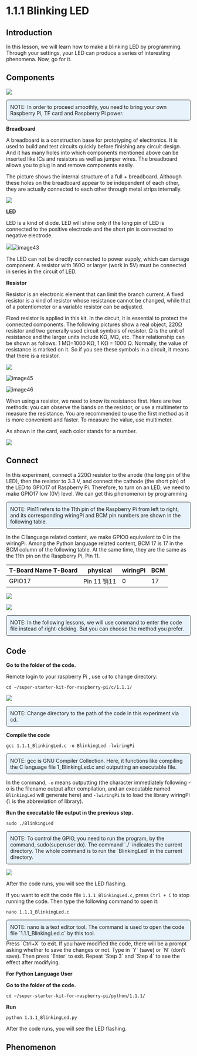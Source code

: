 

# 1.1.1 Blinking LED

## Introduction

In this lesson, we will learn how to make a blinking LED by programming. Through your settings, your LED can produce a series of interesting phenomena. Now, go for it.

## Components

![](./img/blinking_led_list.png)

<div class="warning" style="background-color: #E7F2FA; color=#6AB0DE; padding: 10px; border: 1px solid #333; border-radius: 5px;">
    NOTE: In order to proceed smoothly, you need to bring your own Raspberry Pi, TF card and Raspberry Pi power.
</div>

**Breadboard**

A breadboard is a construction base for prototyping of electronics. It is used to build and test circuits quickly before finishing any circuit design. And it has many holes into which components mentioned above can be inserted like ICs and resistors as well as jumper wires. The breadboard allows you to plug in and remove components easily.

The picture shows the internal structure of a full + breadboard. Although these holes on the breadboard appear to be independent of each other, they are actually connected to each other through metal strips internally.

![](./img/image41.png)

**LED**

LED is a kind of diode. LED will shine only if the long pin of LED is connected to the positive electrode and the short pin is connected to negative electrode.

![](./img/image42.png)![image43](./img/image43.png)

The LED can not be directly connected to power supply, which can damage component. A resistor with 160Ω or larger (work in 5V) must be connected in series in the circuit of LED.

**Resistor**

Resistor is an electronic element that can limit the branch current. A fixed resistor is a kind of resistor whose resistance cannot be changed, while that of a potentiometer or a variable resistor can be adjusted.

Fixed resistor is applied in this kit. In the circuit, it is essential to protect the connected components. The following pictures show a real object, 220Ω resistor and two generally used circuit symbols of resistor. Ω is the unit of resistance and the larger units include KΩ, MΩ, etc. Their relationship can be shown as follows: 1 MΩ=1000 KΩ, 1 KΩ = 1000 Ω. Normally, the value of resistance is marked on it. So if you see these symbols in a circuit, it means that there is a resistor.

![](./img/image44.png)

![image45](./img/image45.png)

![image46](./img/image46.png)

When using a resistor, we need to know its resistance first. Here are two methods: you can observe the bands on the resistor, or use a multimeter to measure the resistance. You are recommended to use the first method as it is more convenient and faster. To measure the value, use multimeter.

As shown in the card, each color stands for a number.

![](./img/image47.jpeg)

## Connect

In this experiment, connect a 220Ω resistor to the anode (the long pin of the LED), then the resistor to 3.3 V, and connect the cathode (the short pin) of the LED to GPIO17 of Raspberry Pi. Therefore, to turn on an LED, we need to make GPIO17 low (0V) level. We can get this phenomenon by programming

<div class="warning" style="background-color: #E7F2FA; color=#6AB0DE; padding: 10px; border: 1px solid #333; border-radius: 5px;">
    NOTE: Pin11 refers to the 11th pin of the Raspberry Pi from left to right, and its corresponding wiringPi and BCM pin numbers are shown in the following table.
</div>

In the C language related content, we make GPIO0 equivalent to 0 in the wiringPi. Among the Python language related content, BCM 17 is 17 in the BCM column of the following table. At the same time, they are the same as the 11th pin on the Raspberry Pi, Pin 11.

| T-Board Name T-Board | physical    | wiringPi | BCM  |
| -------------------- | ----------- | -------- | ---- |
| GPIO17               | Pin 11 销11 | 0        | 17   |

![](./img/image48.png)

![](./img/image49.png)

<div class="warning" style="background-color: #E7F2FA; color=#6AB0DE; padding: 10px; border: 1px solid #333; border-radius: 5px;">
    NOTE: In the following lessons, we will use command to enter the code file instead of right-clicking. But you can choose the method you prefer.
</div>

## Code

**Go to the folder of the code.**

Remote login to your raspberry Pi , use `cd` to change directory:

```shell
cd ~/super-starter-kit-for-raspberry-pi/c/1.1.1/
```

![](./img/cd-dir.png)

<div class="warning" style="background-color: #E7F2FA; color=#6AB0DE; padding: 10px; border: 1px solid #333; border-radius: 5px;">
    NOTE: Change directory to the path of the code in this experiment via cd.
</div>

**Compile the code**

```shell
gcc 1.1.1_BlinkingLed.c -o BlinkingLed -lwiringPi
```


<div class="warning" style="background-color: #E7F2FA; color=#6AB0DE; padding: 10px; border: 1px solid #333; border-radius: 5px;">
    NOTE: gcc is GNU Compiler Collection. Here, it functions like compiling the C language file 1_BlinkingLed.c and outputting an executable file.
</div>

In the command, `-o` means outputting (the character immediately following -o is the filename output after compilation, and an executable named `BlinkingLed` will generate here) and `-lwiringPi` is to load the library wiringPi (`l` is the abbreviation of library).

**Run the executable file output in the previous step.**

```shell
sudo ./BlinkingLed
```


<div class="warning" style="background-color: #E7F2FA; color=#6AB0DE; padding: 10px; border: 1px solid #333; border-radius: 5px;">
    NOTE: To control the GPIO, you need to run the program, by the command, sudo(superuser do). The command `./` indicates the current directory. The whole command is to run the `BlinkingLed` in the current directory.
</div>

![](./img/code-run1.png)

After the code runs, you will see the LED flashing.

If you want to edit the code file `1.1.1_BlinkingLed.c`, press `Ctrl + C` to stop running the code. Then type the following command to open it:

```
nano 1.1.1_BlinkingLed.c
```


<div class="warning" style="background-color: #E7F2FA; color=#6AB0DE; padding: 10px; border: 1px solid #333; border-radius: 5px;">
    NOTE: nano is a text editor tool. The command is used to open the code file `1.1.1_BlinkingLed.c` by this tool.
</div>
Press `Ctrl+X` to exit. If you have modified the code, there will be a prompt asking whether to save the changes or not. Type in `Y` (save) or `N` (don’t save). Then press `Enter` to exit. Repeat `Step 3` and `Step 4` to see the effect after modifying.

**For Python Language User**

**Go to the folder of the code.**

```shell
cd ~/super-starter-kit-for-raspberry-pi/python/1.1.1/
```

**Run**

```shell
python 1.1.1_BlinkingLed.py
```

After the code runs, you will see the LED flashing.

## Phenomenon

